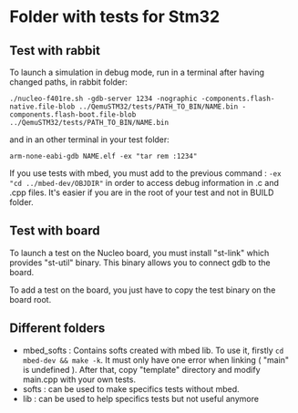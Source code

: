 # Folder with tests for Stm32

## Test with rabbit

To launch a simulation in debug mode, run in a terminal after having changed paths, in rabbit folder:
```
./nucleo-f401re.sh -gdb-server 1234 -nographic -components.flash-native.file-blob ../QemuSTM32/tests/PATH_TO_BIN/NAME.bin -components.flash-boot.file-blob ../QemuSTM32/tests/PATH_TO_BIN/NAME.bin 
```
and in an other terminal in your test folder:
```
arm-none-eabi-gdb NAME.elf -ex "tar rem :1234"
```
If you use tests with mbed, you must add to the previous command : `-ex "cd ../mbed-dev/OBJDIR"` in order to access debug information in .c and .cpp files. It's easier if you are in the root of your test and not in BUILD folder. 

## Test with board

To launch a test on the Nucleo board, you must install "st-link" which provides "st-util" binary. This binary allows you to connect gdb to the board. 

To add a test on the board, you just have to copy the test binary on the board root. 


## Different folders 
 - mbed_softs : Contains softs created with mbed lib. To use it, firstly ` cd mbed-dev && make -k `. It must only have one error when linking ( "main" is undefined ). After that, copy "template" directory and modify main.cpp with your own tests. 
 - softs : can be used to make specifics tests without mbed.
 - lib : can be used to help specifics tests but not useful anymore

